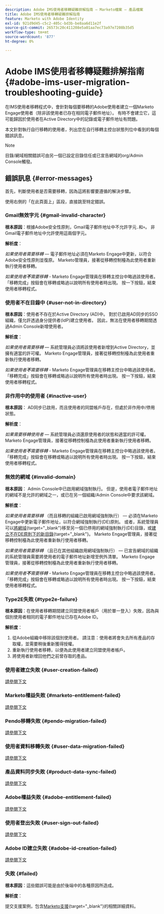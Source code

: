 ```yaml
---
description: Adobe IMS使用者移轉疑難排解指南 — Marketo檔案 — 產品檔案
title: Adobe IMS使用者移轉疑難排解指南
feature: Marketo with Adobe Identity
exl-id: 921d9d45-c5c2-405c-bd3b-be8aa6d11e2f
source-git-commit: 26573c20c411208e5a01aa7ec73a97e7208b35d5
workflow-type: tm+mt
source-wordcount: '877'
ht-degree: 0%

---
```


# Adobe IMS使用者移轉疑難排解指南 {#adobe-ims-user-migration-troubleshooting-guide}

在IMS使用者移轉程式中，會針對每個要移轉的Adobe使用者建立一個Marketo Engage使用者（除非該使用者已存在相同電子郵件地址）。 有時不會建立它，這可能歸因於使用者在Active Directory中的記錄或電子郵件地址有問題。

本文針對執行自行移轉的使用者，列出您在自行移轉主控台狀態列位中看到的每個錯誤訊息。

>[!NOTE]
>
>目錄/網域相關錯誤可由另一個已設定目錄信任或已宣告網域的org/Admin Console觸發。

## 錯誤訊息 {#error-messages}

首先，判斷使用者是否需要移轉，因為這將影響要遵循的解決步驟。

使用右側的「在此頁面上」區段，直接跳至特定錯誤。

### Gmail無效字元 {#gmail-invalid-character}

**根本原因**：根據Adobe安全性原則，Gmail電子郵件地址中不允許字元`.`和`+`。 非Gmail電子郵件地址中允許使用這兩個字元。

**解析度**：

_如果使用者需要移轉_ — 電子郵件地址必須在Marketo Engage中更新，以符合Adobe安全性原則並復原。 Marketo管理員，接著從移轉控制檯為此使用者重新執行使用者移轉。

_如果使用者&#x200B;**不**&#x200B;需要移轉_ - Marketo Engage管理員在移轉主控台中略過該使用者。 「移轉完成」按鈕會在移轉或略過以說明所有使用者時出現。 按一下按鈕，結束使用者移轉程式。

### 使用者不在目錄中 {#user-not-in-directory}

**根本原因**：使用者不存在於Active Directory (AD)中。 對於已啟用AD同步的SSO組織，僅允許透過身分提供者(IdP)建立使用者。 因此，無法在使用者移轉期間透過Admin Console新增使用者。

**解析度**：

_如果使用者需要移轉_ — 系統管理員必須將該使用者新增到Active Directory，並擁有適當的許可權。 Marketo Engage管理員，接著從移轉控制檯為此使用者重新執行使用者移轉。

_如果使用者&#x200B;**不**&#x200B;需要移轉_ - Marketo Engage管理員在移轉主控台中略過該使用者。 「移轉完成」按鈕會在移轉或略過以說明所有使用者時出現。 按一下按鈕，結束使用者移轉程式。

### 非作用中的使用者 {#inactive-user}

**根本原因**： AD同步已啟用，而且使用者的同盟帳戶存在，但處於非作用中/停用狀態。

**解析度**：

_如果需要移轉使用者_ — 系統管理員必須還原使用者的狀態和適當的許可權。 Marketo Engage管理員，接著從移轉控制檯為此使用者重新執行使用者移轉。

_如果使用者&#x200B;**不**&#x200B;需要移轉_ - Marketo Engage管理員在移轉主控台中略過該使用者。 「移轉完成」按鈕會在移轉或略過以說明所有使用者時出現。 按一下按鈕，結束使用者移轉程式。

### 無效的網域 {#invalid-domain}

**根本原因**： Admin Console中已啟用網域強制執行。 但是，使用者電子郵件地址的網域不是允許的網域之一，或已在另一個組織/Admin Console中要求該網域。

**解析度**：

_如果使用者需要移轉_ （而且移轉的組織已啟用網域強制執行） — 必須在Marketo Engage中更新電子郵件地址，以符合網域強制執行(DE)原則。 或者，系統管理員可以[將網域](https://helpx.adobe.com/enterprise/using/manage-domains-directories.html#move-domains-across-directories){target="_blank"}移至另一個已停用的網域強制執行(DE)目錄，或[建立不在DE原則下的新目錄](https://helpx.adobe.com/tw/enterprise/using/set-up-identity.html){target="_blank"}。 Marketo Engage管理員，接著從移轉控制檯為此使用者重新執行使用者移轉。

_如果使用者需要移轉_ （且已在其他組織啟用網域強制執行） — 已宣告網域的組織的系統管理員需要將使用者的電子郵件地址新增至例外清單。 Marketo Engage管理員，接著從移轉控制檯為此使用者重新執行使用者移轉。

_如果使用者&#x200B;**不**&#x200B;需要移轉_ - Marketo Engage管理員在移轉主控台中略過該使用者。 「移轉完成」按鈕會在移轉或略過以說明所有使用者時出現。 按一下按鈕，結束使用者移轉程式。

### Type2E失敗 {#type2e-failure}

**根本原因**：在使用者移轉期間建立同盟使用者帳戶（用於單一登入）失敗，因為與個別使用者相同的電子郵件地址已存在Adobe ID。

**解析度**：

1. 從Adobe組織中移除該個別使用者。 請注意：使用者將會失去所有產品的存取權，並需要稍後重新獲得授權。
1. 重新執行使用者移轉，以便為此使用者建立同盟使用者帳戶。
1. 將使用者新增回他們之前曾存取的產品。

### 使用者建立失敗 {#user-creation-failed}

[請參閱下文](#failed)

### Marketo權益失敗 {#marketo-entitlement-failed}

[請參閱下文](#failed)

### Pendo移轉失敗 {#pendo-migration-failed}

[請參閱下文](#failed)

### 使用者資料移轉失敗 {#user-data-migration-failed}

[請參閱下文](#failed)

### 產品資料同步失敗 {#product-data-sync-failed}

[請參閱下文](#failed)

### Adobe權益失敗 {#adobe-entitlement-failed}

[請參閱下文](#failed)

### 使用者登出失敗 {#user-sign-out-failed}

[請參閱下文](#failed)

### Adobe ID建立失敗 {#adobe-id-creation-failed}

[請參閱下文](#failed)

### 失敗 {#failed}

**根本原因**：這些錯誤可能是由於後端中的各種原因所造成。

**解析度**：

提交支援案例，包含[Marketo支援](https://nation.marketo.com/t5/support/ct-p/Support){target="_blank"}的相關詳細資料。
